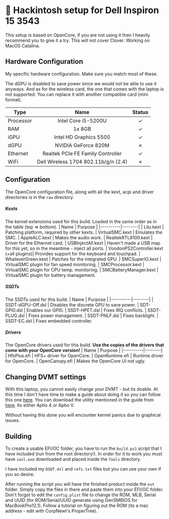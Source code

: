 #  🍏 Hackintosh setup for Dell Inspiron 15 3543
This setup is based on OpenCore, if you are not using it then I heavily recommend you to give it a try. This will not cover Clover. Working on MacOS Catalina.

## Hardware Configuration
My specific hardware configuration. Make sure you match most of these.    

The dGPU is disabled to save power since we would not be able to use it anyways. And as for the wireless card, the one that comes with the laptop is not supported. You can replace it with another compatible card (mini format).

|   Type   |   Name   |   Status   |
|----------|:--------:|:----------:|
|Processor |Intel Core i5-5200U|✓  
|RAM       |1x 8GB|✓ 
|iGPU      |Intel HD Graphics 5500|✓
|dGPU      |NVIDIA GeForce 820M|✗
|Ethernet  |Realtek PCIe FE Family Controller|✓ 
|WiFi      |Dell Wireless 1704 802.11b/g/n (2.4)|✗

## Configuration
The OpenCore configuration file, along with all the kext, acpi and driver directories is in the `raw` directory.
##### Kexts
The kernel extensions used for this build. Loaded in the same order as in the table (top => bottom).
|   Name   |  Purpose |
|----------|--------|
| Lilu.kext | Patching platform, required by other kexts.
| VirtualSMC.kext | Emulates the SMC. 
| AppleALC.kext | Makes the audio work.
| RealtekRTL8100.kext | Driver for the Ethernet card.
| USBInjectAll.kext | Haven't made a USB map for this yet, so in the meantime - inject all ports.
| VoodooPS2Controller.kext (+all plugins)| Provides support for the keyboard and touchpad.
| WhateverGreen.kext | Patches for the integrated GPU. 
| SMCSuperIO.kext | VirtualSMC plugin for fan speed monitoring.
| SMCProcessor.kext | VirtualSMC plugin for CPU temp. monitoring.
| SMCBatteryManager.kext | VirtualSMC plugin for battery management.

##### SSDTs 
The SSDTs used for this build.
|   Name   |  Purpose |
|----------|--------|
| SSDT-dGPU-Off.dsl | Disables the discrete GPU to save power.
| SDT-GPI0.dsl | Enables our GPI0.
| SSDT-HPET.dsl | Fixes IRQ conflicts. 
| SSDT-PLUG.dsl | Fixes power management. 
| SSDT-PNLF.dsl | Fixes backlight.
| SSDT-EC.dsl | Fixes embedded controller. 

##### Drivers 
The OpenCore drivers used for this build. **Use the copies of the drivers that come with your OpenCore version!**
|   Name   |  Purpose |
|----------|--------|
| HfsPlus.efi | HFS+ driver for OpenCore.
| OpenRuntime.efi | Runtime driver for OpenCore. 
| OpenCanopy.efi | Makes the OpenCore UI not ugly.

## Changing DVMT settings 
With this laptop, you cannot easily change your DVMT - but its doable.
At this time I don't have time to make a guide about doing it so you can follow this one [here](https://github.com/jevinruv/Hackintosh-Dell-Inspiron-3543#1-change-dvmt-settings). You can download the utility mentioned in the guide from [here](https://ami.com/en/products/firmware-tools-and-utilities/bios-uefi-utilities/). Its either Aptio 4 or Aptio V. 

Without having this done you will encounter kernel panics due to graphical issues. 

## Building 
To create a usable EFI/OC folder, you have to run the `build.ps1` script that I have included (run from the root directory!).
In order for it to work you must have `iasl.exe` downloaded and placed inside the `Tools` directory. 

I have included my `DSDT.dsl` and `refs.txt` files but you can use your own if you so desire. 

After running the script you will have the finished product inside the `out` folder. Simply copy the files in there and paste them into your EFI/OC folder. 
Don't forgot to edit the `config.plist` file to change the ROM, MLB, Serial and UUID (for ROM/Serial/UUID generate using GenSMBIOS for MacBookPro12,1). Follow a tutorial on figuring out the ROM (its a mac address - edit with CorpNewt's ProperTree).

